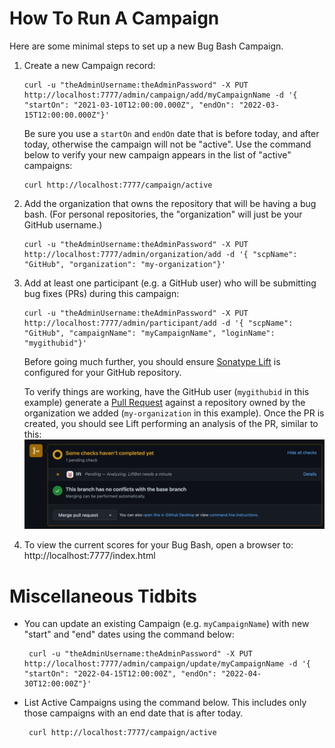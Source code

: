 <!--

    Copyright (c) 2021-present Sonatype, Inc.

    Licensed under the Apache License, Version 2.0 (the "License");
    you may not use this file except in compliance with the License.
    You may obtain a copy of the License at

        http://www.apache.org/licenses/LICENSE-2.0

    Unless required by applicable law or agreed to in writing, software
    distributed under the License is distributed on an "AS IS" BASIS,
    WITHOUT WARRANTIES OR CONDITIONS OF ANY KIND, either express or implied.
    See the License for the specific language governing permissions and
    limitations under the License.

-->

# How To Run A Campaign

Here are some minimal steps to set up a new Bug Bash Campaign.

1. Create a new Campaign record:

       curl -u "theAdminUsername:theAdminPassword" -X PUT http://localhost:7777/admin/campaign/add/myCampaignName -d '{ "startOn": "2021-03-10T12:00:00.000Z", "endOn": "2022-03-15T12:00:00.000Z"}'

   Be sure you use a `startOn` and `endOn` date that is before today, and after today, otherwise the campaign will not
   be "active". Use the command below to verify your new campaign appears in the list of "active" campaigns:

       curl http://localhost:7777/campaign/active

2. Add the organization that owns the repository that will be having a bug bash. (For personal repositories, 
   the "organization" will just be your GitHub username.)

       curl -u "theAdminUsername:theAdminPassword" -X PUT http://localhost:7777/admin/organization/add -d '{ "scpName": "GitHub", "organization": "my-organization"}'

3. Add at least one participant (e.g. a GitHub user) who will be submitting bug fixes (PRs) during this campaign:

       curl -u "theAdminUsername:theAdminPassword" -X PUT http://localhost:7777/admin/participant/add -d '{ "scpName": "GitHub", "campaignName": "myCampaignName", "loginName": "mygithubid"}'

   Before going much further, you should ensure [Sonatype Lift](https://help.sonatype.com/lift/getting-started) is
   configured for your GitHub repository.

   To verify things are working, have the GitHub user (`mygithubid` in this example) generate a [Pull Request](https://docs.github.com/en/pull-requests/collaborating-with-pull-requests/proposing-changes-to-your-work-with-pull-requests/creating-a-pull-request) against a
   repository owned by the organization we added (`my-organization` in this example). Once the PR is created,
   you should see Lift performing an analysis of the PR, similar to this:
   ![Lift Analysing](images/LiftBotRunningOnPR.png)

5. To view the current scores for your Bug Bash, open a browser to: http://localhost:7777/index.html

# Miscellaneous Tidbits

* You can update an existing Campaign (e.g. `myCampaignName`) with new "start" and "end" dates using the command below: 

       curl -u "theAdminUsername:theAdminPassword" -X PUT http://localhost:7777/admin/campaign/update/myCampaignName -d '{ "startOn": "2022-04-15T12:00:00Z", "endOn": "2022-04-30T12:00:00Z"}'

* List Active Campaigns using the command below. This includes only those campaigns with an end date that is after today.

       curl http://localhost:7777/campaign/active

